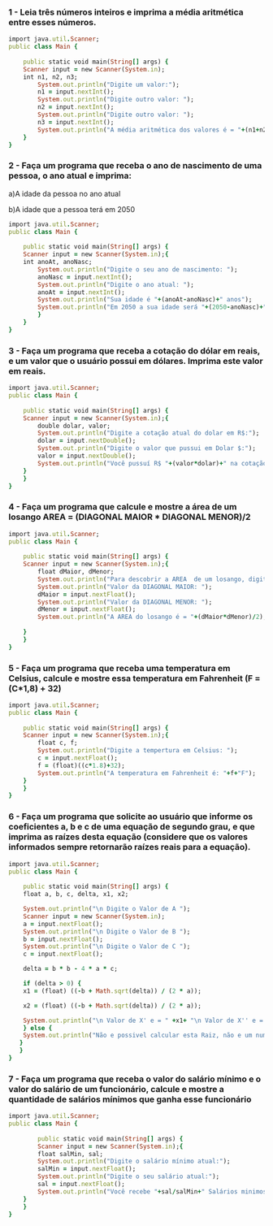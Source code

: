 ### 1 - Leia três números inteiros e imprima a média aritmética entre esses números.

```ruby
import java.util.Scanner;
public class Main { 
 
    public static void main(String[] args) {
    Scanner input = new Scanner(System.in);
    int n1, n2, n3;
        System.out.println("Digite um valor:");
        n1 = input.nextInt();
        System.out.println("Digite outro valor: ");
        n2 = input.nextInt();
        System.out.println("Digite outro valor: ");
        n3 = input.nextInt();
        System.out.println("A média aritmética dos valores é = "+(n1+n2+n3)/3);
    }  
}
```

### 2 - Faça um programa que receba o ano de nascimento de uma pessoa, o ano atual e imprima:
a)A idade da pessoa no ano atual<P>
b)A idade que a pessoa terá em 2050
  
```ruby
import java.util.Scanner;
public class Main { 
 
    public static void main(String[] args) {
    Scanner input = new Scanner(System.in);{
    int anoAt, anoNasc;
        System.out.println("Digite o seu ano de nascimento: ");
        anoNasc = input.nextInt();
        System.out.println("Digite o ano atual: ");
        anoAt = input.nextInt();
        System.out.println("Sua idade é "+(anoAt-anoNasc)+" anos");
        System.out.println("Em 2050 a sua idade será "+(2050-anoNasc)+" anos"); 
        }
    }
}
```

### 3 - Faça um programa que receba a cotação do dólar em reais, e um valor que o usuário possui em dólares. Imprima este valor em reais.

```ruby
import java.util.Scanner;
public class Main { 
 
    public static void main(String[] args) {
    Scanner input = new Scanner(System.in);{
        double dolar, valor;
        System.out.println("Digite a cotação atual do dolar em R$:");
        dolar = input.nextDouble();
        System.out.println("Digite o valor que pussui em Dolar $:");
        valor = input.nextDouble();
        System.out.println("Você pussuí R$ "+(valor*dolar)+" na cotação atual do dolar");
    }
    }
}
```

### 4 - Faça um programa que calcule e mostre a área de um losango AREA = (DIAGONAL MAIOR * DIAGONAL MENOR)/2 

```ruby
import java.util.Scanner;
public class Main { 
 
    public static void main(String[] args) {
    Scanner input = new Scanner(System.in);{
        float dMaior, dMenor;
        System.out.println("Para descobrir a AREA  de um losango, digite: ");
        System.out.println("Valor da DIAGONAL MAIOR: ");
        dMaior = input.nextFloat();
        System.out.println("Valor da DIAGONAL MENOR: ");
        dMenor = input.nextFloat();
        System.out.println("A AREA do losango é = "+(dMaior*dMenor)/2);
        
    }
    }
}
```

### 5 - Faça um programa que receba uma temperatura em Celsius, calcule e mostre essa temperatura em Fahrenheit (F = (C*1,8) + 32)

```ruby
import java.util.Scanner;
public class Main { 
 
    public static void main(String[] args) {
    Scanner input = new Scanner(System.in);{
        float c, f;
        System.out.println("Digite a tempertura em Celsius: ");
        c = input.nextFloat();
        f = (float)((c*1.8)+32);
        System.out.println("A temperatura em Fahrenheit é: "+f+"F");
    }
    }
}
```

### 6 - Faça um programa que solicite ao usuário que informe os coeficientes a, b e c de uma equação de segundo grau, e que imprima as raízes desta equação (considere que os valores informados sempre retornarão raízes reais para a equação).

```ruby
import java.util.Scanner;
public class Main { 
 
    public static void main(String[] args) {
    float a, b, c, delta, x1, x2;

    System.out.println("\n Digite o Valor de A ");
    Scanner input = new Scanner(System.in);
    a = input.nextFloat();                   
    System.out.println("\n Digite o Valor de B ");
    b = input.nextFloat();
    System.out.println("\n Digite o Valor de C ");
    c = input.nextFloat();

    delta = b * b - 4 * a * c;

	if (delta > 0) {
	x1 = (float) ((-b + Math.sqrt(delta)) / (2 * a));

	x2 = (float) ((-b + Math.sqrt(delta)) / (2 * a));

	System.out.println("\n Valor de X' e = " +x1+ "\n Valor de X'' e = " + x2);
	} else {
	System.out.println("Não e possivel calcular esta Raiz, não e um numero real ");
   }
   }
}     
```

### 7 - Faça um programa que receba o valor do salário mínimo e o valor do salário de um funcionário, calcule e mostre a quantidade de salários mínimos que ganha esse funcionário

```ruby
import java.util.Scanner;
public class Main { 
 
        public static void main(String[] args) {
        Scanner input = new Scanner(System.in);{
        float salMin, sal;
        System.out.println("Digite o salário mínimo atual:");
        salMin = input.nextFloat();
        System.out.println("Digite o seu salário atual:");
        sal = input.nextFloat();
        System.out.println("Você recebe "+sal/salMin+" Salários minimos");
    }
    }
}
```
